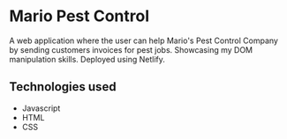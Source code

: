 # Mario Pest Control
A web application where the user can help Mario's Pest Control Company by sending customers invoices for pest jobs. Showcasing my DOM manipulation skills. Deployed using Netlify.

## Technologies used
- Javascript
- HTML
- CSS
